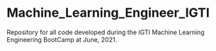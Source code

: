 # Machine_Learning_Engineer_IGTI

Repository for all code developed during the IGTI Machine Learning Engineering BootCamp at June, 2021. 
